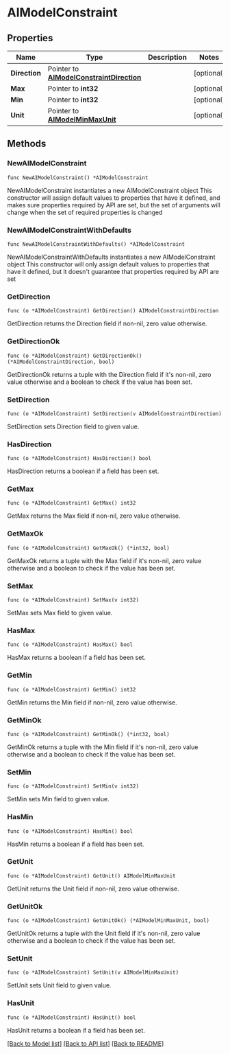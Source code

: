 # AIModelConstraint

## Properties

Name | Type | Description | Notes
------------ | ------------- | ------------- | -------------
**Direction** | Pointer to [**AIModelConstraintDirection**](AIModelConstraintDirection.md) |  | [optional] 
**Max** | Pointer to **int32** |  | [optional] 
**Min** | Pointer to **int32** |  | [optional] 
**Unit** | Pointer to [**AIModelMinMaxUnit**](AIModelMinMaxUnit.md) |  | [optional] 

## Methods

### NewAIModelConstraint

`func NewAIModelConstraint() *AIModelConstraint`

NewAIModelConstraint instantiates a new AIModelConstraint object
This constructor will assign default values to properties that have it defined,
and makes sure properties required by API are set, but the set of arguments
will change when the set of required properties is changed

### NewAIModelConstraintWithDefaults

`func NewAIModelConstraintWithDefaults() *AIModelConstraint`

NewAIModelConstraintWithDefaults instantiates a new AIModelConstraint object
This constructor will only assign default values to properties that have it defined,
but it doesn't guarantee that properties required by API are set

### GetDirection

`func (o *AIModelConstraint) GetDirection() AIModelConstraintDirection`

GetDirection returns the Direction field if non-nil, zero value otherwise.

### GetDirectionOk

`func (o *AIModelConstraint) GetDirectionOk() (*AIModelConstraintDirection, bool)`

GetDirectionOk returns a tuple with the Direction field if it's non-nil, zero value otherwise
and a boolean to check if the value has been set.

### SetDirection

`func (o *AIModelConstraint) SetDirection(v AIModelConstraintDirection)`

SetDirection sets Direction field to given value.

### HasDirection

`func (o *AIModelConstraint) HasDirection() bool`

HasDirection returns a boolean if a field has been set.

### GetMax

`func (o *AIModelConstraint) GetMax() int32`

GetMax returns the Max field if non-nil, zero value otherwise.

### GetMaxOk

`func (o *AIModelConstraint) GetMaxOk() (*int32, bool)`

GetMaxOk returns a tuple with the Max field if it's non-nil, zero value otherwise
and a boolean to check if the value has been set.

### SetMax

`func (o *AIModelConstraint) SetMax(v int32)`

SetMax sets Max field to given value.

### HasMax

`func (o *AIModelConstraint) HasMax() bool`

HasMax returns a boolean if a field has been set.

### GetMin

`func (o *AIModelConstraint) GetMin() int32`

GetMin returns the Min field if non-nil, zero value otherwise.

### GetMinOk

`func (o *AIModelConstraint) GetMinOk() (*int32, bool)`

GetMinOk returns a tuple with the Min field if it's non-nil, zero value otherwise
and a boolean to check if the value has been set.

### SetMin

`func (o *AIModelConstraint) SetMin(v int32)`

SetMin sets Min field to given value.

### HasMin

`func (o *AIModelConstraint) HasMin() bool`

HasMin returns a boolean if a field has been set.

### GetUnit

`func (o *AIModelConstraint) GetUnit() AIModelMinMaxUnit`

GetUnit returns the Unit field if non-nil, zero value otherwise.

### GetUnitOk

`func (o *AIModelConstraint) GetUnitOk() (*AIModelMinMaxUnit, bool)`

GetUnitOk returns a tuple with the Unit field if it's non-nil, zero value otherwise
and a boolean to check if the value has been set.

### SetUnit

`func (o *AIModelConstraint) SetUnit(v AIModelMinMaxUnit)`

SetUnit sets Unit field to given value.

### HasUnit

`func (o *AIModelConstraint) HasUnit() bool`

HasUnit returns a boolean if a field has been set.


[[Back to Model list]](../README.md#documentation-for-models) [[Back to API list]](../README.md#documentation-for-api-endpoints) [[Back to README]](../README.md)


